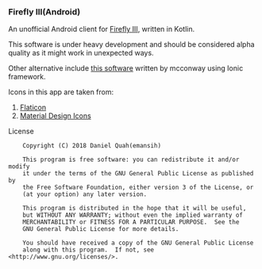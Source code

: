 ### Firefly III(Android)

An unofficial Android client for [Firefly III](https://github.com/firefly-iii/firefly-iii), written in Kotlin. 

This software is under heavy development and should be considered alpha quality as it might work in unexpected ways. 

Other alternative include [this software](https://github.com/mconway/firefly-app/) written by mcconway using Ionic framework. 

Icons in this app are taken from:
1. [Flaticon](https://www.flaticon.com/free-icon/piggy-bank-with-dollar-coin_21239)
2. [Material Design Icons](https://materialdesignicons.com)

License
```
    Copyright (C) 2018 Daniel Quah(emansih)

    This program is free software: you can redistribute it and/or modify
    it under the terms of the GNU General Public License as published by
    the Free Software Foundation, either version 3 of the License, or
    (at your option) any later version.

    This program is distributed in the hope that it will be useful,
    but WITHOUT ANY WARRANTY; without even the implied warranty of
    MERCHANTABILITY or FITNESS FOR A PARTICULAR PURPOSE.  See the
    GNU General Public License for more details.

    You should have received a copy of the GNU General Public License
    along with this program.  If not, see <http://www.gnu.org/licenses/>.
```